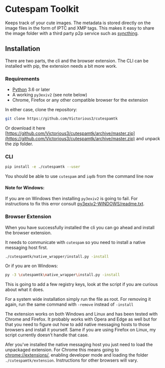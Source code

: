 # Cutespam Toolkit

Keeps track of your cute images. The metadata is stored directly on the image files in the form of IPTC and XMP tags.
This makes it easy to share the image folder with a third party p2p service such as [syncthing](https://syncthing.net/).

## Installation

There are two parts, the cli and the browser extension. The CLI can be installed with pip, the extension needs a bit more work.

### Requirements
 - [Python](https://www.python.org/downloads/) 3.6 or later
 - A working `py3exiv2` (see note below)
 - Chrome, Firefox or any other compatible browser for the extension

In either case, clone the repository:
```bash
git clone https://github.com/Victorious3/cutespamtk
```
Or download it here [https://github.com/Victorious3/cutespamtk/archive/master.zip](https://github.com/Victorious3/cutespamtk/archive/master.zip) and unpack the zip folder.

### CLI
```bash
pip install -e ./cutespamtk --user
```
You should be able to use `cutespam` and `iqdb` from the command line now

#### Note for Windows:
If you are on Windows then installing `py3exiv2` is going to fail. For instructions to fix this error consult [py3exiv2-WINDOWS/readme.txt](py3exiv2-WINDOWS/readme.txt).

### Browser Extension
When you have successfully installed the cli you can go ahead and install the browser extension.

It needs to communicate with `cutespam` so you need to install a native messaging host first.
```bash
./cutespamtk/native_wrapper/install.py -install
```

Or if you are on Windows:
```bash
py -3 \cutespamtk\native_wrapper\install.py -install
```
This is going to add a few registry keys, look at the script if you are curious about what it does.

For a system wide installation simply run the file as root. 
For removing it again, run the same command with `-remove` instead of `-install`

The extension works on both Windows and Linux and has been tested with Chrome and Firefox. It probably works with Opera and Edge as well but for that you need to figure out how to add native messaging hosts to those browsers and install it yourself. Same if you are using Firefox on Linux, my script currently doesn't handle that case. 

Afer you've installed the native messaging host you just need to load the unpackaged extension. For Chrome this means going to [chrome://extensions/](chrome://extensions/), enabling developer mode and loading the folder `./cutespamtk/extension`. Instructions for other browsers will vary.